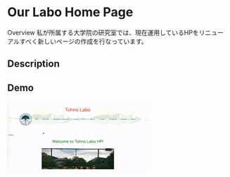 Our Labo Home Page
===

Overview
私が所属する大学院の研究室では、現在運用しているHPをリニューアルすべく新しいページの作成を行なっています。

## Description

## Demo
![Demo by gif](demo_labo.gif)

##  
